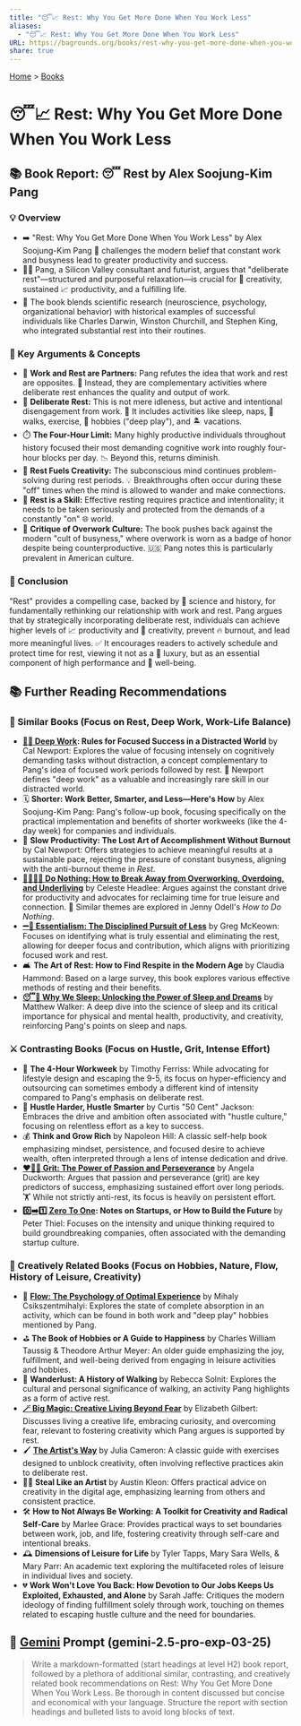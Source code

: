```yaml
---
title: "😴📈 Rest: Why You Get More Done When You Work Less"
aliases:
  - "😴📈 Rest: Why You Get More Done When You Work Less"
URL: https://bagrounds.org/books/rest-why-you-get-more-done-when-you-work-less
share: true
---
```

[Home](../index.md) > [Books](./index.md)  
# 😴📈 Rest: Why You Get More Done When You Work Less  
  
## 📚 Book Report: 😴 Rest by Alex Soojung-Kim Pang  
  
### 💡 Overview  
  
* ➡️ "Rest: Why You Get More Done When You Work Less" by Alex Soojung-Kim Pang 🧠 challenges the modern belief that constant work and busyness lead to greater productivity and success.  
* 🧑‍💻 Pang, a Silicon Valley consultant and futurist, argues that "deliberate rest"—structured and purposeful relaxation—is crucial for 🎨 creativity, sustained 📈 productivity, and a fulfilling life.  
* 🔬 The book blends scientific research (neuroscience, psychology, organizational behavior) with historical examples of successful individuals like Charles Darwin, Winston Churchill, and Stephen King, who integrated substantial rest into their routines.  
  
### 🔑 Key Arguments & Concepts  
  
* 🤝 **Work and Rest are Partners:** Pang refutes the idea that work and rest are opposites. 🔄 Instead, they are complementary activities where deliberate rest enhances the quality and output of work.  
* 🧘 **Deliberate Rest:** This is not mere idleness, but active and intentional disengagement from work. 🛌 It includes activities like sleep, naps, 🚶 walks, exercise, 🎨 hobbies ("deep play"), and 🏝️ vacations.  
* ⏱️ **The Four-Hour Limit:** Many highly productive individuals throughout history focused their most demanding cognitive work into roughly four-hour blocks per day. 📉 Beyond this, returns diminish.  
* 🌟 **Rest Fuels Creativity:** The subconscious mind continues problem-solving during rest periods. 💡 Breakthroughs often occur during these "off" times when the mind is allowed to wander and make connections.  
* 💪 **Rest is a Skill:** Effective resting requires practice and intentionality; it needs to be taken seriously and protected from the demands of a constantly "on" 🌐 world.  
* 📢 **Critique of Overwork Culture:** The book pushes back against the modern "cult of busyness," where overwork is worn as a badge of honor despite being counterproductive. 🇺🇸 Pang notes this is particularly prevalent in American culture.  
  
### 📝 Conclusion  
  
"Rest" provides a compelling case, backed by 🔬 science and history, for fundamentally rethinking our relationship with work and rest. Pang argues that by strategically incorporating deliberate rest, individuals can achieve higher levels of 📈 productivity and 🎨 creativity, prevent 🔥 burnout, and lead more meaningful lives. ✅ It encourages readers to actively schedule and protect time for rest, viewing it not as a 💎 luxury, but as an essential component of high performance and 🧘 well-being.  
  
## 📚 Further Reading Recommendations  
  
### 📖 Similar Books (Focus on Rest, Deep Work, Work-Life Balance)  
  
* **[🤿💼 Deep Work](./deep-work.md): Rules for Focused Success in a Distracted World** by Cal Newport: Explores the value of focusing intensely on cognitively demanding tasks without distraction, a concept complementary to Pang's idea of focused work periods followed by rest. 🎯 Newport defines "deep work" as a valuable and increasingly rare skill in our distracted world.  
* 🗓️ **Shorter: Work Better, Smarter, and Less—Here's How** by Alex Soojung-Kim Pang: Pang's follow-up book, focusing specifically on the practical implementation and benefits of shorter workweeks (like the 4-day week) for companies and individuals.  
* 🐢 **Slow Productivity: The Lost Art of Accomplishment Without Burnout** by Cal Newport: Offers strategies to achieve meaningful results at a sustainable pace, rejecting the pressure of constant busyness, aligning with the anti-burnout theme in *Rest*.  
* **[🌴🧘🏼‍♀️ Do Nothing: How to Break Away from Overworking, Overdoing, and Underliving](./do-nothing-how-to-break-away-from-overworking-overdoing-and-underliving.md)** by Celeste Headlee: Argues against the constant drive for productivity and advocates for reclaiming time for true leisure and connection. 🤝 Similar themes are explored in Jenny Odell's *How to Do Nothing*.  
* **[➖💯 Essentialism: The Disciplined Pursuit of Less](./essentialism-the-disciplined-pursuit-of-less.md)** by Greg McKeown: Focuses on identifying what is truly essential and eliminating the rest, allowing for deeper focus and contribution, which aligns with prioritizing focused work and rest.  
* 🛋️ **The Art of Rest: How to Find Respite in the Modern Age** by Claudia Hammond: Based on a large survey, this book explores various effective methods of resting and their benefits.  
* **[😴💭 Why We Sleep: Unlocking the Power of Sleep and Dreams](./why-we-sleep-unlocking-the-power-of-sleep-and-dreams.md)** by Matthew Walker: A deep dive into the science of sleep and its critical importance for physical and mental health, productivity, and creativity, reinforcing Pang's points on sleep and naps.  
  
### ⚔️ Contrasting Books (Focus on Hustle, Grit, Intense Effort)  
  
* 💼 **The 4-Hour Workweek** by Timothy Ferriss: While advocating for lifestyle design and escaping the 9-5, its focus on hyper-efficiency and outsourcing can sometimes embody a different kind of intensity compared to Pang's emphasis on deliberate rest.  
* 💪 **Hustle Harder, Hustle Smarter** by Curtis "50 Cent" Jackson: Embraces the drive and ambition often associated with "hustle culture," focusing on relentless effort as a key to success.  
* 💰 **Think and Grow Rich** by Napoleon Hill: A classic self-help book emphasizing mindset, persistence, and focused desire to achieve wealth, often interpreted through a lens of intense dedication and drive.  
* **[❤️‍🔥💪 Grit: The Power of Passion and Perseverance](./grit-the-power-of-passion-and-perseverance.md)** by Angela Duckworth: Argues that passion and perseverance (grit) are key predictors of success, emphasizing sustained effort over long periods. 🏋️ While not strictly anti-rest, its focus is heavily on persistent effort.  
* **[0️⃣➡️1️⃣ Zero To One](./zero-to-one.md): Notes on Startups, or How to Build the Future** by Peter Thiel: Focuses on the intensity and unique thinking required to build groundbreaking companies, often associated with the demanding startup culture.  
  
### 🎨 Creatively Related Books (Focus on Hobbies, Nature, Flow, History of Leisure, Creativity)  
  
* 🌊 **[Flow: The Psychology of Optimal Experience](./flow-the-psychology-of-optimal-experience.md)** by Mihaly Csikszentmihalyi: Explores the state of complete absorption in an activity, which can be found in both work and "deep play" hobbies mentioned by Pang.  
* ⛳ **The Book of Hobbies or A Guide to Happiness** by Charles William Taussig & Theodore Arthur Meyer: An older guide emphasizing the joy, fulfillment, and well-being derived from engaging in leisure activities and hobbies.  
* 🚶 **Wanderlust: A History of Walking** by Rebecca Solnit: Explores the cultural and personal significance of walking, an activity Pang highlights as a form of active rest.  
* **[🪄 Big Magic: Creative Living Beyond Fear](./big-magic.md)** by Elizabeth Gilbert: Discusses living a creative life, embracing curiosity, and overcoming fear, relevant to fostering creativity which Pang argues is supported by rest.  
* 🖌️ **[The Artist's Way](./the-artists-way.md)** by Julia Cameron: A classic guide with exercises designed to unblock creativity, often involving reflective practices akin to deliberate rest.  
* 🧑‍🎨 **Steal Like an Artist** by Austin Kleon: Offers practical advice on creativity in the digital age, emphasizing learning from others and consistent practice.  
* 🛠️ **How to Not Always Be Working: A Toolkit for Creativity and Radical Self-Care** by Marlee Grace: Provides practical ways to set boundaries between work, job, and life, fostering creativity through self-care and intentional breaks.  
* 🕰️ **Dimensions of Leisure for Life** by Tyler Tapps, Mary Sara Wells, & Mary Parr: An academic text exploring the multifaceted roles of leisure in individual lives and society.  
* 💔 **Work Won't Love You Back: How Devotion to Our Jobs Keeps Us Exploited, Exhausted, and Alone** by Sarah Jaffe: Critiques the modern ideology of finding fulfillment solely through work, touching on themes related to escaping hustle culture and the need for boundaries.  
  
## 💬 [Gemini](../software/gemini.md) Prompt (gemini-2.5-pro-exp-03-25)  
> Write a markdown-formatted (start headings at level H2) book report, followed by a plethora of additional similar, contrasting, and creatively related book recommendations on Rest: Why You Get More Done When You Work Less. Be thorough in content discussed but concise and economical with your language. Structure the report with section headings and bulleted lists to avoid long blocks of text.